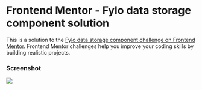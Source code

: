 # Frontend Mentor - Fylo data storage component solution

This is a solution to the [Fylo data storage component challenge on Frontend Mentor]( https://mona-front.github.io/Storage/). Frontend Mentor challenges help you improve your coding skills by building realistic projects. 



### Screenshot

![](./screenshot.jpg)

